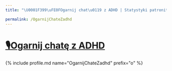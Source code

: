 ```yaml
---
title: "\U0001F399\uFE0FOgarnij chat\u0119 z ADHD | Statystyki patronite.pl | Patromierz"

permalink: /OgarnijChateZadhd
---
```


# [🎙️Ogarnij chatę z ADHD](https://patronite.pl/OgarnijChateZadhd)

{% include profile.md name="OgarnijChateZadhd" prefix="o" %}
